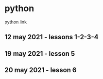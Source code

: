 # python

[python link](https://www.youtube.com/watch?v=QXeEoD0pB3E&list=PLsyeobzWxl7poL9JTVyndKe62ieoN-MZ3)

## 12 may 2021 - lessons 1-2-3-4

## 19 may 2021 - lesson 5

## 20 may 2021 - lesson 6
